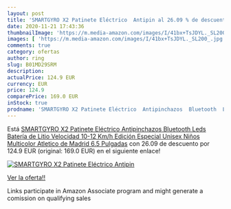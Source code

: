 ```yaml
---
layout: post
title: 'SMARTGYRO X2 Patinete Eléctrico  Antipin al 26.09 % de descuento'
date: 2020-11-21 17:43:36
thumbnailImage: 'https://m.media-amazon.com/images/I/41bx+TsJDYL._SL200_.jpg'
images: [ 'https://m.media-amazon.com/images/I/41bx+TsJDYL._SL200_.jpg' ]
comments: true
category: ofertas
author: ring
slug: B01MD29SRM
description:
actualPrice: 124.9 EUR
currency: EUR
price: 124.9
comparePrice: 169.0 EUR
inStock: true
prodname: 'SMARTGYRO X2 Patinete Eléctrico  Antipinchazos  Bluetooth  Leds  Batería de Litio  Velocidad 10-12 Km/h  Edición Especial  Unisex Niños  Multicolor  Atletico de Madrid  6.5 Pulgadas'
---
```


Está [SMARTGYRO X2 Patinete Eléctrico  Antipinchazos  Bluetooth  Leds  Batería de Litio  Velocidad 10-12 Km/h  Edición Especial  Unisex Niños  Multicolor  Atletico de Madrid  6.5 Pulgadas](https://www.amazon.es/dp/B01MD29SRM/?tag=tolees-21) con 26.09 de descuento por 124.9 EUR (original: 169.0 EUR) en el siguiente enlace!

[![SMARTGYRO X2 Patinete Eléctrico  Antipin](https://m.media-amazon.com/images/I/41bx+TsJDYL._SL200_.jpg)](https://www.amazon.es/dp/B01MD29SRM/?tag=tolees-21)

[Ver la oferta!!](https://www.amazon.es/dp/B01MD29SRM/?tag=tolees-21)

Links participate in Amazon Associate program and might generate a comission on qualifying sales


